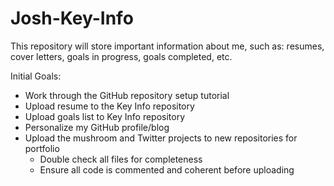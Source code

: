 # Josh-Key-Info
This repository will store important information about me, such as: resumes, cover letters, goals in progress, goals completed, etc.

Initial Goals:
- Work through the GitHub repository setup tutorial
- Upload resume to the Key Info repository
- Upload goals list to Key Info repository
- Personalize my GitHub profile/blog
- Upload the mushroom and Twitter projects to new repositories for portfolio
  + Double check all files for completeness
  + Ensure all code is commented and coherent before uploading

